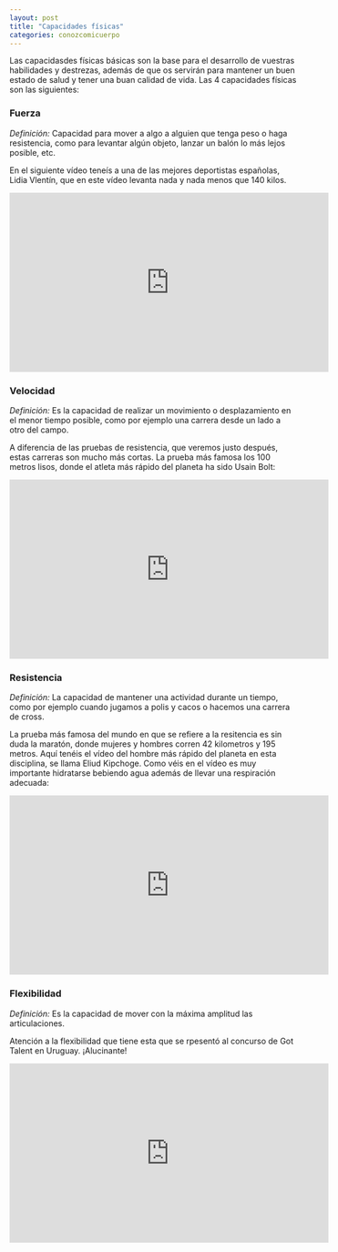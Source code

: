 ```yaml
---
layout: post
title: "Capacidades físicas"
categories: conozcomicuerpo
---
```


Las capacidasdes físicas básicas son la base para el desarrollo de vuestras habilidades y destrezas, además de que os servirán para mantener un buen estado de salud y tener una buan calidad de vida. Las 4 capacidades físicas son las siguientes:

### Fuerza 
*Definición:* Capacidad para mover a algo a alguien que tenga peso o haga resistencia, como para levantar algún objeto, lanzar un balón lo más lejos posible, etc.

En el siguiente vídeo teneís a una de las mejores deportistas españolas, Lidia Vlentín, que en este vídeo levanta nada y nada menos que 140 kilos.

<iframe width="560" height="315" src="https://www.youtube.com/embed/0oY2Wf_Ss3s" title="YouTube video player" frameborder="0" allow="accelerometer; autoplay; clipboard-write; encrypted-media; gyroscope; picture-in-picture" allowfullscreen></iframe>

### Velocidad 
*Definición:* Es la capacidad de realizar un movimiento o desplazamiento en el menor tiempo posible, como por ejemplo una carrera desde un lado a otro del campo. 

A diferencia de las pruebas de resistencia, que veremos justo después, estas carreras son mucho más cortas. La prueba más famosa los 100 metros lisos, donde el atleta más rápido del planeta ha sido Usain Bolt:

<iframe width="560" height="315" src="https://www.youtube.com/embed/5Dd3MpyUvOA" title="YouTube video player" frameborder="0" allow="accelerometer; autoplay; clipboard-write; encrypted-media; gyroscope; picture-in-picture" allowfullscreen></iframe>

### Resistencia 
*Definición:* La capacidad de mantener una actividad durante un tiempo, como por ejemplo cuando jugamos a polis y cacos o hacemos una carrera de cross.

La prueba más famosa del mundo en que se refiere a la resitencia es sin duda la maratón, donde mujeres y hombres corren 42 kilometros y 195 metros. Aquí tenéis el vídeo del hombre más rápido del planeta en esta disciplina, se llama Eliud Kipchoge. Como véis en el vídeo es muy importante hidratarse bebiendo agua además de llevar una respiración adecuada:

<iframe width="560" height="315" src="https://www.youtube.com/embed/DXTSMF568zs" title="YouTube video player" frameborder="0" allow="accelerometer; autoplay; clipboard-write; encrypted-media; gyroscope; picture-in-picture" allowfullscreen></iframe>

### Flexibilidad 
*Definición:* Es la capacidad de mover con la máxima amplitud las articulaciones.

Atención a la flexibilidad que tiene esta que se rpesentó al concurso de Got Talent en Uruguay. ¡Alucinante!

<iframe width="560" height="315" src="https://www.youtube.com/embed/xc_eTXOvSG0" title="YouTube video player" frameborder="0" allow="accelerometer; autoplay; clipboard-write; encrypted-media; gyroscope; picture-in-picture" allowfullscreen></iframe>


